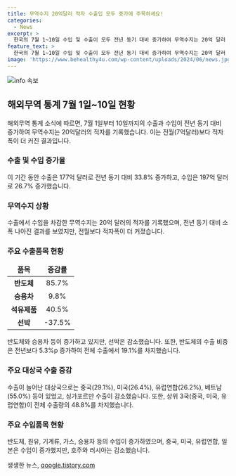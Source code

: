 ```yaml
---
title: 무역수지 20억달러 적자 수출입 모두 증가에 주목하세요!
categories:
  - News
excerpt: >
  한국의 7월 1~10일 수입 및 수출이 모두 전년 동기 대비 증가하여 무역수지는 20억 달러 적자를 기록했다. 수출액은 177억 달러(33.8% 증가), 수입액은 197억 달러(26.7% 증가)였으며, 반도체, 석유제품은 증가하고 선박은 감소했다. 중국, 미국, 유럽연합, 베트남의 수출이 증가했고, 반도체, 원유, 기계류 등의 수입도 증가했다.
feature_text: >
  한국의 7월 1~10일 수입 및 수출이 모두 전년 동기 대비 증가하여 무역수지는 20억 달러 적자를 기록했다. 수출액은 177억 달러(33.8% 증가), 수입액은 197억 달러(26.7% 증가)였으며, 반도체, 석유제품은 증가하고 선박은 감소했다. 중국, 미국, 유럽연합, 베트남의 수출이 증가했고, 반도체, 원유, 기계류 등의 수입도 증가했다.
image: 'https://www.behealthy4u.com/wp-content/uploads/2024/06/news.jpg'
---
```


<p><img src="https://www.behealthy4u.com/wp-content/uploads/2024/06/news.jpg" alt="info 속보" /></p>

<h2 data-ke-size="size26">해외무역 통계 7월 1일~10일 현황</h2>

<p data-ke-size="size16">해외무역 통계 소식에 따르면, 7월 1일부터 10일까지의 수출과 수입이 전년 동기 대비 증가하여 무역수지는 20억달러의 적자를 기록했습니다. 이는 전월(7억달러)보다 적자폭이 더 커진 결과입니다.</p>

<h3><b>수출 및 수입 증가율</b></h3>

<p data-ke-size="size16">이 기간 동안 수출은 177억 달러로 전년 동기 대비 33.8% 증가하고, 수입은 197억 달러로 26.7% 증가했습니다.</p>

<h3><b>무역수지 상황</b></h3>

<p data-ke-size="size16">수출에서 수입을 차감한 무역수지는 20억 달러의 적자를 기록했으며, 전년 동기 대비 소폭 나아진 결과를 보였지만, 전월보다 적자폭이 더 커졌습니다.</p>

<h3><b>주요 수출품목 현황</b></h3>

<table>
<thead>
<tr>
<td style="text-align: center; height: 17px;"><b>품목</b></td>
<td style="text-align: center; height: 17px;"><b>증감률</b></td>
</tr>
</thead>
<tbody>
<tr>
<td style="text-align: center; height: 17px;"><b>반도체</b></td>
<td style="text-align: center; height: 17px;">85.7%</td>
</tr>
<tr>
<td style="text-align: center; height: 17px;"><b>승용차</b></td>
<td style="text-align: center; height: 17px;">9.8%</td>
</tr>
<tr>
<td style="text-align: center; height: 17px;"><b>석유제품</b></td>
<td style="text-align: center; height: 17px;">40.5%</td>
</tr>
<tr>
<td style="text-align: center; height: 17px;"><b>선박</b></td>
<td style="text-align: center; height: 17px;">-37.5%</td>
</tr>
</tbody>
</table>

<p data-ke-size="size16">반도체와 승용차 등이 증가하고 있지만, 선박은 감소했습니다. 또한, 반도체의 수출 비중은 전년보다 5.3%p 증가하여 전체 수출에서 19.1%를 차지했습니다.</p>

<h3><b>주요 대상국 수출 증감</b></h3>

<p data-ke-size="size16">수출이 늘어난 대상국으로는 중국(29.1%), 미국(26.4%), 유럽연합(26.2%), 베트남(55.0%) 등이 있었고, 싱가포르만 수출이 감소했습니다. 또한, 상위 3국(중국, 미국, 유럽연합)이 전체 수출량의 48.8%를 차지했습니다.</p>

<h3><b>주요 수입품목 현황</b></h3>

<p data-ke-size="size16">반도체, 원유, 기계류, 가스, 승용차 등의 수입이 증가하였으며, 중국, 미국, 유럽연합, 일본은 수입이 증가했지만, 호주와 러시아는 감소했습니다.</p>
생생한 뉴스, <a href="https://qoogle.tistory.com" rel="dofollow">qoogle.tistory.com</a>


